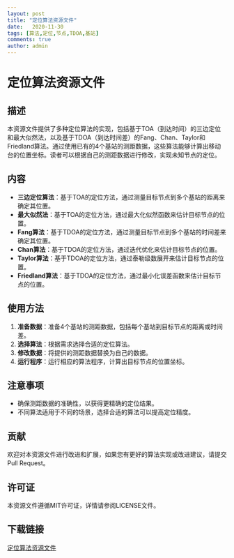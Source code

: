 ```yaml
---
layout: post
title: "定位算法资源文件"
date:   2020-11-30
tags: [算法,定位,节点,TDOA,基站]
comments: true
author: admin
---
```

# 定位算法资源文件

## 描述

本资源文件提供了多种定位算法的实现，包括基于TOA（到达时间）的三边定位和最大似然法，以及基于TDOA（到达时间差）的Fang、Chan、Taylor和Friedland算法。通过使用已有的4个基站的测距数据，这些算法能够计算出移动台的位置坐标。读者可以根据自己的测距数据进行修改，实现未知节点的定位。

## 内容

- **三边定位算法**：基于TOA的定位方法，通过测量目标节点到多个基站的距离来确定其位置。
- **最大似然法**：基于TOA的定位方法，通过最大化似然函数来估计目标节点的位置。
- **Fang算法**：基于TDOA的定位方法，通过测量目标节点到多个基站的时间差来确定其位置。
- **Chan算法**：基于TDOA的定位方法，通过迭代优化来估计目标节点的位置。
- **Taylor算法**：基于TDOA的定位方法，通过泰勒级数展开来估计目标节点的位置。
- **Friedland算法**：基于TDOA的定位方法，通过最小化误差函数来估计目标节点的位置。

## 使用方法

1. **准备数据**：准备4个基站的测距数据，包括每个基站到目标节点的距离或时间差。
2. **选择算法**：根据需求选择合适的定位算法。
3. **修改数据**：将提供的测距数据替换为自己的数据。
4. **运行程序**：运行相应的算法程序，计算出目标节点的位置坐标。

## 注意事项

- 确保测距数据的准确性，以获得更精确的定位结果。
- 不同算法适用于不同的场景，选择合适的算法可以提高定位精度。

## 贡献

欢迎对本资源文件进行改进和扩展，如果您有更好的算法实现或改进建议，请提交Pull Request。

## 许可证

本资源文件遵循MIT许可证，详情请参阅LICENSE文件。

## 下载链接

[定位算法资源文件](https://pan.quark.cn/s/abfc05cfed04)